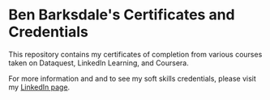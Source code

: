 # Ben Barksdale's Certificates and Credentials

This repository contains my certificates of completion from various courses taken on Dataquest, LinkedIn Learning, and Coursera. 

For more information and and to see my soft skills credentials, please visit my [LinkedIn page](https://www.linkedin.com/in/ben-moran-barksdale-ph-d-83a449175/).
